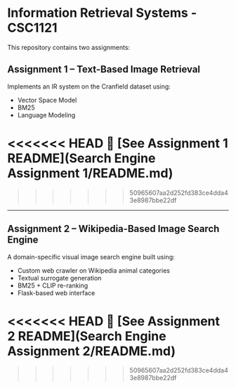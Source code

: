 # Information Retrieval Systems - CSC1121

This repository contains two assignments:

## Assignment 1 – Text-Based Image Retrieval
Implements an IR system on the Cranfield dataset using:
- Vector Space Model
- BM25
- Language Modeling

<<<<<<< HEAD
🔗 [See Assignment 1 README](Search Engine Assignment 1/README.md)
=======

>>>>>>> 50965607aa2d252fd383ce4dda43e8987bbe22df

---

##  Assignment 2 – Wikipedia-Based Image Search Engine
A domain-specific visual image search engine built using:
- Custom web crawler on Wikipedia animal categories
- Textual surrogate generation
- BM25 + CLIP re-ranking
- Flask-based web interface

<<<<<<< HEAD
🔗 [See Assignment 2 README](Search Engine Assignment 2/README.md)
=======

>>>>>>> 50965607aa2d252fd383ce4dda43e8987bbe22df
